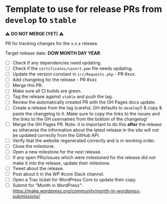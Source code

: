 Template to use for release PRs from `develop` to `stable`
===========================================================

:warning: **DO NOT MERGE (YET)** :warning:

PR for tracking changes for the x.x.x release.

Target release date: **DOW MONTH DAY YEAR**.

- [ ] Check if any dependencies need updating.
- [ ] Check if the `certificates/cacert.pem` file needs updating.
- [ ] Update the version constant in `src/Requests.php` - PR #xxx.
- [ ] Add changelog for the release - PR #xxx
- [ ] Merge this PR.
- [ ] Make sure all CI builds are green.
- [ ] Tag the release against `stable` and push the tag.
- [ ] Review the automatically created PR with the GH Pages docs update.
- [ ] Create a release from the tag (careful, GH defaults to `develop`!) & copy & paste the changelog to it.
    Make sure to copy the links to the issues and the links to the GH usernames from the bottom of the changelog!
- [ ] Merge the GH Pages PR.
    Note: it is important to do this **after** the release as otherwise the information about the latest release
    in the site will not be updated correctly from the GitHub API.
- [ ] Verify that the website regenerated correctly and is in working order.
- [ ] Close the milestone.
- [ ] Open a new milestone for the next release.
- [ ] If any open PRs/issues which were milestoned for the release did not make it into the release, update their milestone.
- [ ] Tweet about the release.
- [ ] Post about it in the WP #core Slack channel.
- [ ] Open a Trac ticket for WordPress Core to update their copy.
- [ ] Submit for "Month in WordPress": https://make.wordpress.org/community/month-in-wordpress-submissions/
